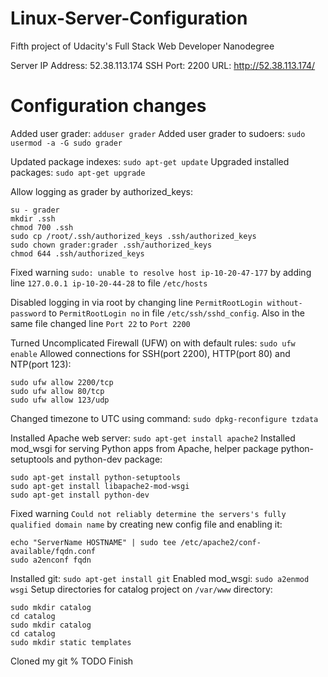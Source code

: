 # Linux-Server-Configuration
Fifth project of Udacity's Full Stack Web Developer Nanodegree

Server IP Address: 52.38.113.174
SSH Port: 2200
URL: http://52.38.113.174/

# Configuration changes

Added user grader: `adduser grader`
Added user grader to sudoers: `sudo usermod -a -G sudo grader`

Updated package indexes: `sudo apt-get update`
Upgraded installed packages: `sudo apt-get upgrade`

Allow logging as grader by authorized_keys:
```
su - grader
mkdir .ssh
chmod 700 .ssh
sudo cp /root/.ssh/authorized_keys .ssh/authorized_keys
sudo chown grader:grader .ssh/authorized_keys 
chmod 644 .ssh/authorized_keys
```

Fixed warning `sudo: unable to resolve host ip-10-20-47-177` by adding line `127.0.0.1 ip-10-20-44-28` to file `/etc/hosts`

Disabled logging in via root by changing line `PermitRootLogin without-password` to `PermitRootLogin no` in file `/etc/ssh/sshd_config`. Also in the same file changed line `Port 22` to `Port 2200`

Turned Uncomplicated Firewall (UFW) on with default rules: `sudo ufw enable`
Allowed connections for SSH(port 2200), HTTP(port 80) and NTP(port 123):
```
sudo ufw allow 2200/tcp
sudo ufw allow 80/tcp
sudo ufw allow 123/udp
```

Changed timezone to UTC using command: `sudo dpkg-reconfigure tzdata`

Installed Apache web server: `sudo apt-get install apache2`
Installed mod_wsgi for serving Python apps from Apache, helper package python-setuptools and python-dev package: 
```
sudo apt-get install python-setuptools
sudo apt-get install libapache2-mod-wsgi
sudo apt-get install python-dev
```
Fixed warning `Could not reliably determine the servers's fully qualified domain name` by creating new config file and enabling it:
```
echo "ServerName HOSTNAME" | sudo tee /etc/apache2/conf-available/fqdn.conf
sudo a2enconf fqdn
```

Installed git: `sudo apt-get install git`
Enabled mod_wsgi: `sudo a2enmod wsgi`
Setup directories for catalog project on `/var/www` directory:
```
sudo mkdir catalog
cd catalog
sudo mkdir catalog
cd catalog
sudo mkdir static templates
```
Cloned my git % TODO Finish









